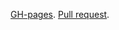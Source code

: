 [GH-pages](https://vitaliybaryliuk.github.io/starwarsapi-react/).
[Pull request](https://github.com/VitaliyBaryliuk/starwarsapi-react/pull/1/files/).

